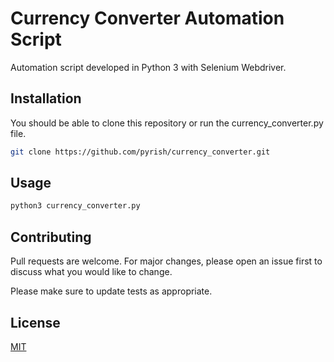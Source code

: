 # Currency Converter Automation Script

Automation script developed in Python 3 with Selenium Webdriver.

## Installation

You should be able to clone this repository or run the currency_converter.py file.

```bash
git clone https://github.com/pyrish/currency_converter.git
```

## Usage

```python
python3 currency_converter.py
```

## Contributing
Pull requests are welcome. For major changes, please open an issue first to discuss what you would like to change.

Please make sure to update tests as appropriate.

## License
[MIT](https://choosealicense.com/licenses/mit/)
